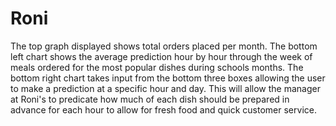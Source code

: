 # Roni
The top graph displayed shows total orders placed per month.
The bottom left chart shows the average prediction hour by hour through the week of meals ordered for the most popular dishes during schools months.
The bottom right chart takes input from the bottom three boxes allowing the user to make a prediction at a specific hour and day.
This will allow the manager at Roni's to predicate how much of each dish should be prepared in advance for each hour to allow for fresh food and quick
customer service. 